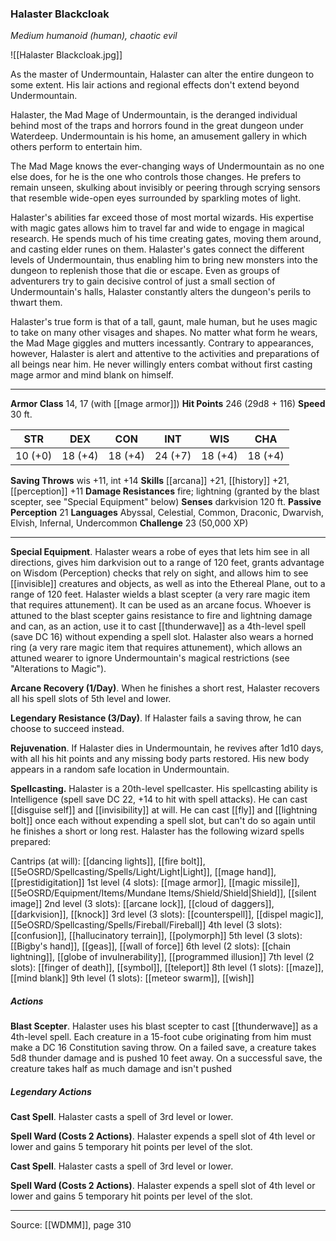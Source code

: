### Halaster Blackcloak
_Medium humanoid (human), chaotic evil_

![[Halaster Blackcloak.jpg]]

As the master of Undermountain, Halaster can alter the entire dungeon to some extent. His lair actions and regional effects don't extend beyond Undermountain.


Halaster, the Mad Mage of Undermountain, is the deranged individual behind most of the traps and horrors found in the great dungeon under Waterdeep. Undermountain is his home, an amusement gallery in which others perform to entertain him.

The Mad Mage knows the ever-changing ways of Undermountain as no one else does, for he is the one who controls those changes. He prefers to remain unseen, skulking about invisibly or peering through scrying sensors that resemble wide-open eyes surrounded by sparkling motes of light.

Halaster's abilities far exceed those of most mortal wizards. His expertise with magic gates allows him to travel far and wide to engage in magical research. He spends much of his time creating gates, moving them around, and casting elder runes on them. Halaster's gates connect the different levels of Undermountain, thus enabling him to bring new monsters into the dungeon to replenish those that die or escape. Even as groups of adventurers try to gain decisive control of just a small section of Undermountain's halls, Halaster constantly alters the dungeon's perils to thwart them.

Halaster's true form is that of a tall, gaunt, male human, but he uses magic to take on many other visages and shapes. No matter what form he wears, the Mad Mage giggles and mutters incessantly. Contrary to appearances, however, Halaster is alert and attentive to the activities and preparations of all beings near him. He never willingly enters combat without first casting mage armor and mind blank on himself.






---

**Armor Class** 14, 17 (with [[mage armor]])
**Hit Points** 246 (29d8 + 116)
**Speed** 30 ft.

| STR     | DEX     | CON     | INT     | WIS     | CHA     |
|---------|---------|---------|---------|---------|---------|
| 10 (+0) | 18 (+4) | 18 (+4) | 24 (+7) | 18 (+4) | 18 (+4) |

**Saving Throws** wis +11, int +14
**Skills** [[arcana]] +21, [[history]] +21, [[perception]] +11
**Damage Resistances** fire; lightning (granted by the blast scepter, see "Special Equipment" below)
**Senses** darkvision 120 ft.
**Passive Perception** 21
**Languages** Abyssal, Celestial, Common, Draconic, Dwarvish, Elvish, Infernal, Undercommon
**Challenge** 23 (50,000 XP)

---

**Special Equipment**. Halaster wears a robe of eyes that lets him see in all directions, gives him darkvision out to a range of 120 feet, grants advantage on Wisdom (Perception) checks that rely on sight, and allows him to see [[invisible]] creatures and objects, as well as into the Ethereal Plane, out to a range of 120 feet. Halaster wields a blast scepter (a very rare magic item that requires attunement). It can be used as an arcane focus. Whoever is attuned to the blast scepter gains resistance to fire and lightning damage and can, as an action, use it to cast [[thunderwave]] as a 4th-level spell (save DC 16) without expending a spell slot. Halaster also wears a horned ring (a very rare magic item that requires attunement), which allows an attuned wearer to ignore Undermountain's magical restrictions (see "Alterations to Magic").

**Arcane Recovery (1/Day)**. When he finishes a short rest, Halaster recovers all his spell slots of 5th level and lower.

**Legendary Resistance (3/Day)**. If Halaster fails a saving throw, he can choose to succeed instead.

**Rejuvenation**. If Halaster dies in Undermountain, he revives after 1d10 days, with all his hit points and any missing body parts restored. His new body appears in a random safe location in Undermountain.

**Spellcasting.** Halaster is a 20th-level spellcaster. His spellcasting ability is Intelligence (spell save DC 22, +14 to hit with spell attacks). He can cast [[disguise self]] and [[invisibility]] at will. He can cast [[fly]] and [[lightning bolt]] once each without expending a spell slot, but can't do so again until he finishes a short or long rest. Halaster has the following wizard spells prepared:

Cantrips (at will): [[dancing lights]], [[fire bolt]], [[5eOSRD/Spellcasting/Spells/Light/Light|Light]], [[mage hand]], [[prestidigitation]]
1st level (4 slots): [[mage armor]], [[magic missile]], [[5eOSRD/Equipment/Items/Mundane Items/Shield/Shield|Shield]], [[silent image]]
2nd level (3 slots): [[arcane lock]], [[cloud of daggers]], [[darkvision]], [[knock]]
3rd level (3 slots): [[counterspell]], [[dispel magic]], [[5eOSRD/Spellcasting/Spells/Fireball/Fireball]]
4th level (3 slots): [[confusion]], [[hallucinatory terrain]], [[polymorph]]
5th level (3 slots): [[Bigby's hand]], [[geas]], [[wall of force]]
6th level (2 slots): [[chain lightning]], [[globe of invulnerability]], [[programmed illusion]]
7th level (2 slots): [[finger of death]], [[symbol]], [[teleport]]
8th level (1 slots): [[maze]], [[mind blank]]
9th level (1 slots): [[meteor swarm]], [[wish]]

##### Actions
**Blast Scepter**. Halaster uses his blast scepter to cast [[thunderwave]] as a 4th-level spell. Each creature in a 15-foot cube originating from him must make a DC 16 Constitution saving throw. On a failed save, a creature takes 5d8 thunder damage and is pushed 10 feet away. On a successful save, the creature takes half as much damage and isn't pushed

##### Legendary Actions
**Cast Spell**. Halaster casts a spell of 3rd level or lower.

**Spell Ward (Costs 2 Actions)**. Halaster expends a spell slot of 4th level or lower and gains 5 temporary hit points per level of the slot.

**Cast Spell**. Halaster casts a spell of 3rd level or lower.

**Spell Ward (Costs 2 Actions)**. Halaster expends a spell slot of 4th level or lower and gains 5 temporary hit points per level of the slot.


---

Source: [[WDMM]], page 310